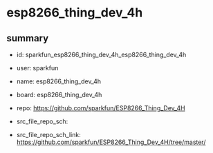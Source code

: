 # esp8266_thing_dev_4h
 
## summary 
* id: sparkfun_esp8266_thing_dev_4h_esp8266_thing_dev_4h
* user: sparkfun
* name: esp8266_thing_dev_4h
* board: esp8266_thing_dev_4h
* repo: https://github.com/sparkfun/ESP8266_Thing_Dev_4H



* src_file_repo_sch: 
* src_file_repo_sch_link: https://github.com/sparkfun/ESP8266_Thing_Dev_4H/tree/master/




